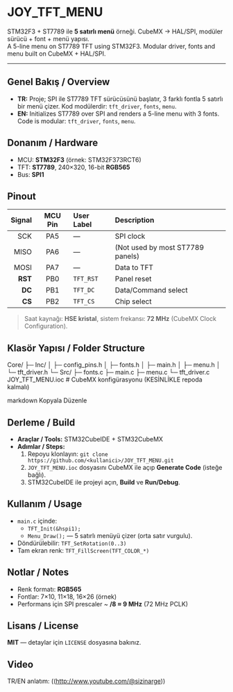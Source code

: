 # JOY_TFT_MENU

STM32F3 + ST7789 ile **5 satırlı menü** örneği. CubeMX → HAL/SPI, modüler sürücü + font + menü yapısı.  
A 5-line menu on ST7789 TFT using STM32F3. Modular driver, fonts and menu built on CubeMX + HAL/SPI.

---

## Genel Bakış / Overview
- **TR:** Proje; SPI ile ST7789 TFT sürücüsünü başlatır, 3 farklı fontla 5 satırlı bir menü çizer. Kod modülerdir: `tft_driver`, `fonts`, `menu`.
- **EN:** Initializes ST7789 over SPI and renders a 5-line menu with 3 fonts. Code is modular: `tft_driver`, `fonts`, `menu`.

## Donanım / Hardware
- MCU: **STM32F3** (örnek: STM32F373RCT6)  
- TFT: **ST7789**, 240×320, 16-bit **RGB565**  
- Bus: **SPI1**

## Pinout
| Signal | MCU Pin | User Label | Description |
|-------:|:-------:|:-----------|:------------|
| SCK    | PA5     | —          | SPI clock |
| MISO   | PA6     | —          | (Not used by most ST7789 panels) |
| MOSI   | PA7     | —          | Data to TFT |
| **RST**| PB0     | `TFT_RST`  | Panel reset |
| **DC** | PB1     | `TFT_DC`   | Data/Command select |
| **CS** | PB2     | `TFT_CS`   | Chip select |

> Saat kaynağı: **HSE kristal**, sistem frekansı: **72 MHz** (CubeMX Clock Configuration).

## Klasör Yapısı / Folder Structure
Core/
├─ Inc/
│ ├─ config_pins.h
│ ├─ fonts.h
│ ├─ main.h
│ ├─ menu.h
│ └─ tft_driver.h
└─ Src/
├─ fonts.c
├─ main.c
├─ menu.c
└─ tft_driver.c
JOY_TFT_MENU.ioc # CubeMX konfigürasyonu (KESİNLİKLE repoda kalmalı)

markdown
Kopyala
Düzenle

## Derleme / Build
- **Araçlar / Tools:** STM32CubeIDE + STM32CubeMX  
- **Adımlar / Steps:**
  1. Repoyu klonlayın: `git clone https://github.com/<kullanici>/JOY_TFT_MENU.git`
  2. `JOY_TFT_MENU.ioc` dosyasını CubeMX ile açıp **Generate Code** (isteğe bağlı).
  3. STM32CubeIDE ile projeyi açın, **Build** ve **Run/Debug**.

## Kullanım / Usage
- `main.c` içinde:
  - `TFT_Init(&hspi1);`
  - `Menu_Draw();` — 5 satırlı menüyü çizer (orta satır vurgulu).
- Döndürülebilir: `TFT_SetRotation(0..3)`
- Tam ekran renk: `TFT_FillScreen(TFT_COLOR_*)`

## Notlar / Notes
- Renk formatı: **RGB565**
- Fontlar: 7×10, 11×18, 16×26 (örnek)
- Performans için SPI prescaler ~ **/8 ≈ 9 MHz** (72 MHz PCLK)

## Lisans / License
**MIT** — detaylar için `LICENSE` dosyasına bakınız.

## Video
TR/EN anlatım: ((http://www.youtube.com/@sizinarge))


